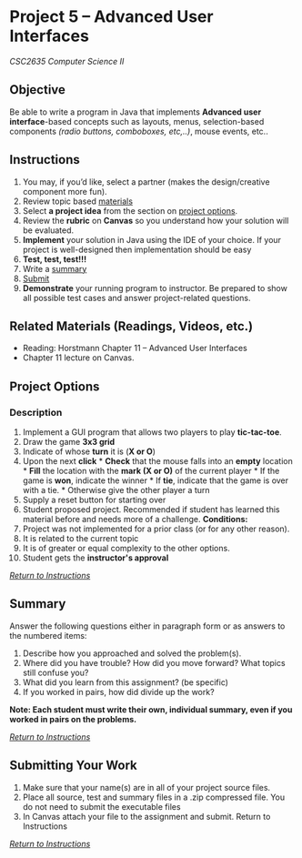 <style>
    ol li ol { list-style-type: lower-alpha; }
</style>

# Project 5 – Advanced User Interfaces
*CSC2635 Computer Science II*

## Objective

Be able to write a program in Java that implements **Advanced user interface**-based concepts such as layouts, menus, selection-based components *(radio buttons, comboboxes, etc,..)*, mouse events, etc..

## Instructions
1.	You may, if you’d like, select a partner (makes the design/creative component more fun).
2.	Review topic based [materials](#related-materials-readings-videos-etc)
3.	Select **a project idea** from the section on [project options](#project-options). 
4.	Review the **rubric** on **Canvas** so you understand how your solution will be evaluated. 
5.	**Implement** your solution in Java using the IDE of your choice.  If your project is well-designed then implementation should be easy
6.	**Test, test, test!!!**
7.	Write a [summary](#summary)
8.	[Submit](#submitting-your-work)
9.	**Demonstrate** your running program to instructor. Be prepared to show all possible test cases and answer project-related questions.

## Related Materials (Readings, Videos, etc.)

* Reading:  Horstmann Chapter 11 – Advanced User Interfaces
* Chapter 11 lecture on Canvas.  

## Project Options
### Description

1. Implement a GUI program that allows two players to play **tic-tac-toe**.
  1. Draw the game **3x3 grid**
  1. Indicate of whose **turn** it is (**X or O**)
  1. Upon the next **click**
    * **Check** that the mouse falls into an **empty** location
    * **Fill** the location with the **mark (X or O)** of the current player
    * If the game is **won**, indicate the winner
    * If **tie**, indicate that the game is over with a tie.
    * Otherwise give the other player a turn 
  1. Supply a reset button for starting over
1. Student proposed project. Recommended if student has learned this material before and needs more of a challenge. **Conditions:**
  1. Project was not implemented for a prior class (or for any other reason). 
  1. It is related to the current topic 
  1. It is of greater or equal complexity to the other options.
  1. Student gets the **instructor's approval**

[*Return to Instructions*](#instructions)

## Summary

Answer the following questions either in paragraph form or as answers to the numbered items: 

1.	Describe how you approached and solved the problem(s). 
2.	Where did you have trouble? How did you move forward? What topics still confuse you? 
3.	What did you learn from this assignment? (be specific)
4.	If you worked in pairs, how did divide up the work?

**Note: Each student must write their own, individual summary, even if you worked in pairs on the problems.**

[*Return to Instructions*](#instructions)

## Submitting Your Work

1.	Make sure that your name(s) are in all of your project source files.
2.	Place all source, test and summary files in a .zip compressed file. You do not need to submit the executable files
3.	In Canvas attach your file to the assignment and submit.
Return to Instructions

[*Return to Instructions*](#instructions)